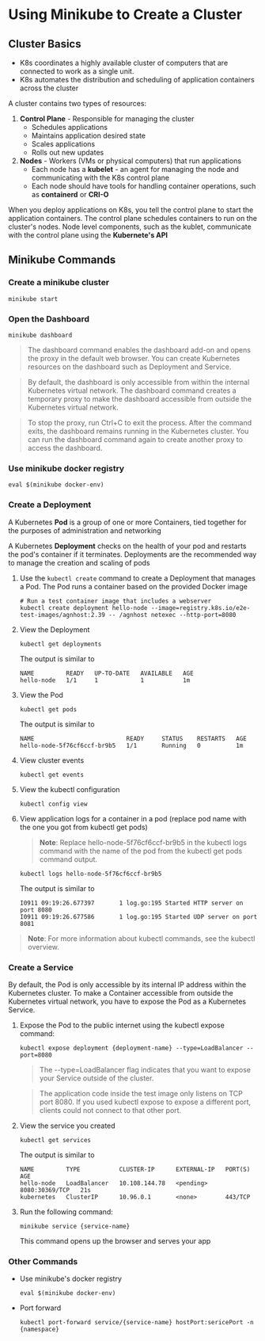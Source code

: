 # Using Minikube to Create a Cluster

## Cluster Basics
- K8s coordinates a highly available cluster of computers that are connected to work as a single unit. 
- K8s automates the distribution and scheduling of application containers across the cluster

A cluster contains two types of resources:
1. **Control Plane** - Responsible for managing the cluster
    - Schedules applications
    - Maintains application desired state
    - Scales applications
    - Rolls out new updates
2. **Nodes** - Workers (VMs or physical computers) that run applications
    - Each node has a **kubelet** - an agent for managing the node and communicating with the K8s control plane
    - Each node should have tools for handling container operations, such as **containerd** or **CRI-O**


When you deploy applications on K8s, you tell the control plane to start the application containers. The control plane schedules containers to run on the cluster's nodes. Node level components, such as the kublet, communicate with the control plane using the **Kubernete's API**


## Minikube Commands

### Create a minikube cluster
```minikube start```

### Open the Dashboard
```minikube dashboard```

> The dashboard command enables the dashboard add-on and opens the proxy in the default web browser. You can create Kubernetes resources on the dashboard such as Deployment and Service.

> By default, the dashboard is only accessible from within the internal Kubernetes virtual network. The dashboard command creates a temporary proxy to make the dashboard accessible from outside the Kubernetes virtual network.

> To stop the proxy, run Ctrl+C to exit the process. After the command exits, the dashboard remains running in the Kubernetes cluster. You can run the dashboard command again to create another proxy to access the dashboard.

### Use minikube docker registry
`eval $(minikube docker-env)`

### Create a Deployment
A Kubernetes **Pod** is a group of one or more Containers, tied together for the purposes of administration and networking 

A Kubernetes **Deployment** checks on the health of your pod and restarts the pod's container if it terminates. Deployments are the recommended way to manage the creation and scaling of pods

1. Use the `kubectl create` command to create a Deployment that manages a Pod. The Pod runs a container based on the provided Docker image

    ```
    # Run a test container image that includes a webserver
    kubectl create deployment hello-node --image=registry.k8s.io/e2e-test-images/agnhost:2.39 -- /agnhost netexec --http-port=8080
    ```

2. View the Deployment

    `kubectl get deployments`

    The output is similar to
    ```
    NAME         READY   UP-TO-DATE   AVAILABLE   AGE
    hello-node   1/1     1            1           1m
    ```

3. View the Pod

    `kubectl get pods`

    The output is similar to
    ```
    NAME                          READY     STATUS    RESTARTS   AGE
    hello-node-5f76cf6ccf-br9b5   1/1       Running   0          1m
    ```

4. View cluster events

    `kubectl get events`

5. View the kubectl configuration

    `kubectl config view`

6. View application logs for a container in a pod (replace pod name with the one you got from kubectl get pods)

    > **Note**: Replace hello-node-5f76cf6ccf-br9b5 in the kubectl logs command with the name of the pod from the kubectl get pods command output.

    `kubectl logs hello-node-5f76cf6ccf-br9b5`

    The output is similar to
    ```
    I0911 09:19:26.677397       1 log.go:195 Started HTTP server on port 8080
    I0911 09:19:26.677586       1 log.go:195 Started UDP server on port  8081
    ```

> **Note**: For more information about kubectl commands, see the kubectl overview.

### Create a Service
By default, the Pod is only accessible by its internal IP address within the Kubernetes cluster. To make a Container accessible from outside the Kubernetes virtual network, you have to expose the Pod as a Kubernetes Service.

1. Expose the Pod to the public internet using the kubectl expose command:

    `kubectl expose deployment {deployment-name} --type=LoadBalancer --port=8080`

    > The --type=LoadBalancer flag indicates that you want to expose your Service outside of the cluster.

    > The application code inside the test image only listens on TCP port 8080. If you used kubectl expose to expose a different port, clients could not connect to that other port.

2. View the service you created
    
    `kubectl get services`

    The output is similar to

    ```
    NAME         TYPE           CLUSTER-IP      EXTERNAL-IP   PORT(S)          AGE
    hello-node   LoadBalancer   10.108.144.78   <pending>     8080:30369/TCP   21s
    kubernetes   ClusterIP      10.96.0.1       <none>        443/TCP   
    ```

3. Run the following command:

    `minikube service {service-name}`

    This command opens up the browser and serves your app


### Other Commands

- Use minikube's docker registry

    ```
   eval $(minikube docker-env)
   ```


- Port forward

   ```
   kubectl port-forward service/{service-name} hostPort:sericePort -n {namespace}
   ```